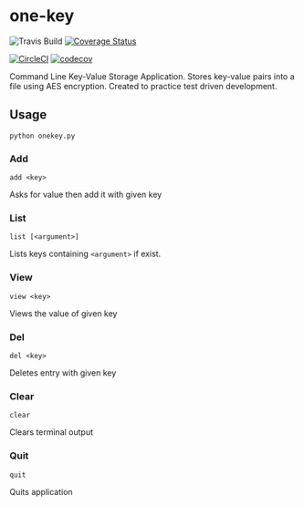 # one-key

![Travis Build](https://travis-ci.org/Shathra/one-key.svg?branch=master) [![Coverage Status](https://coveralls.io/repos/github/Shathra/one-key/badge.svg?branch=master)](https://coveralls.io/github/Shathra/one-key?branch=master)

[![CircleCI](https://circleci.com/gh/Shathra/one-key/tree/master.svg?style=svg)](https://circleci.com/gh/Shathra/one-key/tree/master) [![codecov](https://codecov.io/gh/Shathra/one-key/branch/master/graph/badge.svg)](https://codecov.io/gh/Shathra/one-key)

Command Line Key-Value Storage Application. Stores key-value pairs into a file using AES encryption. Created to practice test driven development.

## Usage

`python onekey.py`

### Add

`add <key>`

Asks for value then add it with given key

### List

`list [<argument>]`

Lists keys containing `<argument>` if exist.

### View

`view <key>`

Views the value of given key

### Del

`del <key>`

Deletes entry with given key

### Clear

`clear`

Clears terminal output

### Quit

`quit`

Quits application
